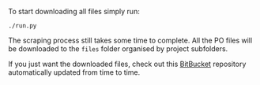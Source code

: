 To start downloading all files simply run:

    ./run.py

The scraping process still takes some time to complete. All the PO files will
be downloaded to the `files` folder organised by project subfolders.

If you just want the downloaded files, check out this
[BitBucket](https://bitbucket.org/vmassuchetto/wordpress-translations)
repository automatically updated from time to time.

